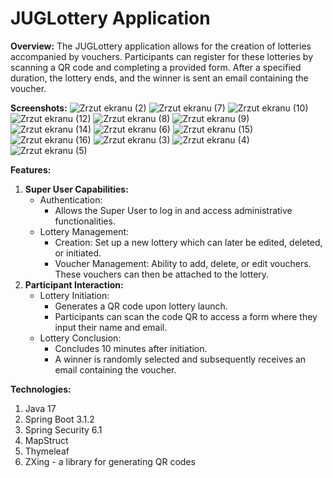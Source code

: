 # JUGLottery Application

**Overview:**
The JUGLottery application allows for the creation of lotteries accompanied by vouchers. Participants can register for these lotteries by scanning a QR code and completing a provided form. After a specified duration, the lottery ends, and the winner is sent an email containing the voucher.

**Screenshots:**
![Zrzut ekranu (2)](https://github.com/darekszyper/lottery-app/assets/114878453/c8aca382-7bcf-448b-8914-1f2aed39618b)
![Zrzut ekranu (7)](https://github.com/darekszyper/lottery-app/assets/114878453/e17fcdf6-ea58-42af-96f6-ac852a8aa1ec)
![Zrzut ekranu (10)](https://github.com/darekszyper/lottery-app/assets/114878453/0c87a998-585e-40b0-b5f7-0091c373f33e)
![Zrzut ekranu (12)](https://github.com/darekszyper/lottery-app/assets/114878453/2aeef13d-d1c0-483d-81a2-539e7e4bb9ee)
![Zrzut ekranu (8)](https://github.com/darekszyper/lottery-app/assets/114878453/c24eb34d-517d-420f-94cc-d51df4ac880c)
![Zrzut ekranu (9)](https://github.com/darekszyper/lottery-app/assets/114878453/c9bf85bc-1b12-4165-9254-c0a94dc5e61e)
![Zrzut ekranu (14)](https://github.com/darekszyper/lottery-app/assets/114878453/ad465038-fd4a-499e-8938-19e5b229c7a1)
![Zrzut ekranu (6)](https://github.com/darekszyper/lottery-app/assets/114878453/c5fe6e96-f399-485e-b371-c2402c306a08)
![Zrzut ekranu (15)](https://github.com/darekszyper/lottery-app/assets/114878453/1c2e20d3-3b08-40fe-a4e7-782d3e3e2476)
![Zrzut ekranu (16)](https://github.com/darekszyper/lottery-app/assets/114878453/474fcce4-81a4-4190-8f3d-f9331e3f667e)
![Zrzut ekranu (3)](https://github.com/darekszyper/lottery-app/assets/114878453/8095e901-a12f-4fc3-bde7-96559180c3cd)
![Zrzut ekranu (4)](https://github.com/darekszyper/lottery-app/assets/114878453/216ff7a7-070a-4eea-980d-6f343938f810)
![Zrzut ekranu (5)](https://github.com/darekszyper/lottery-app/assets/114878453/d15736a0-bdcf-415e-bf41-6cc8cbb5c7d4)


**Features:**
1. **Super User Capabilities:**
    - Authentication:
        - Allows the Super User to log in and access administrative functionalities.
    - Lottery Management:
        - Creation: Set up a new lottery which can later be edited, deleted, or initiated.
        - Voucher Management: Ability to add, delete, or edit vouchers. These vouchers can then be attached to the lottery.
2. **Participant Interaction:**
    - Lottery Initiation:
        - Generates a QR code upon lottery launch.
        - Participants can scan the code QR to access a form where they input their name and email.
    - Lottery Conclusion:
        - Concludes 10 minutes after initiation.
        - A winner is randomly selected and subsequently receives an email containing the voucher.


**Technologies:**
1. Java 17
2. Spring Boot 3.1.2
3. Spring Security 6.1
4. MapStruct
5. Thymeleaf
6. ZXing - a library for generating QR codes
